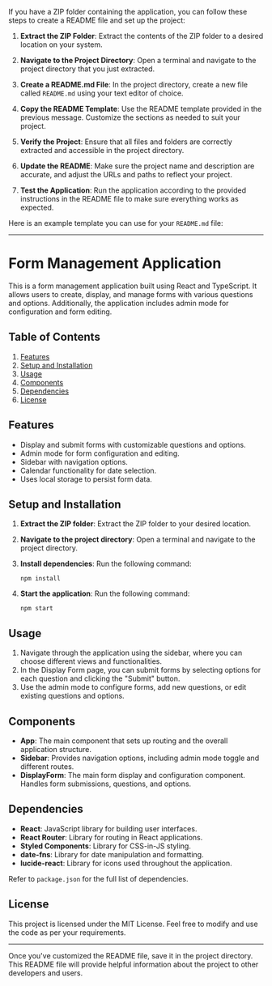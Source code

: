 If you have a ZIP folder containing the application, you can follow these steps to create a README file and set up the project:

1. **Extract the ZIP Folder**: Extract the contents of the ZIP folder to a desired location on your system.

2. **Navigate to the Project Directory**: Open a terminal and navigate to the project directory that you just extracted.

3. **Create a README.md File**: In the project directory, create a new file called `README.md` using your text editor of choice.

4. **Copy the README Template**: Use the README template provided in the previous message. Customize the sections as needed to suit your project.

5. **Verify the Project**: Ensure that all files and folders are correctly extracted and accessible in the project directory.

6. **Update the README**: Make sure the project name and description are accurate, and adjust the URLs and paths to reflect your project.

7. **Test the Application**: Run the application according to the provided instructions in the README file to make sure everything works as expected.

Here is an example template you can use for your `README.md` file:

---

# Form Management Application

This is a form management application built using React and TypeScript. It allows users to create, display, and manage forms with various questions and options. Additionally, the application includes admin mode for configuration and form editing.

## Table of Contents

1. [Features](#features)
2. [Setup and Installation](#setup-and-installation)
3. [Usage](#usage)
4. [Components](#components)
5. [Dependencies](#dependencies)
6. [License](#license)

## Features

- Display and submit forms with customizable questions and options.
- Admin mode for form configuration and editing.
- Sidebar with navigation options.
- Calendar functionality for date selection.
- Uses local storage to persist form data.

## Setup and Installation

1. **Extract the ZIP folder**: Extract the ZIP folder to your desired location.

2. **Navigate to the project directory**: Open a terminal and navigate to the project directory.

3. **Install dependencies**: Run the following command:

   ```shell
   npm install
   ```

4. **Start the application**: Run the following command:

   ```shell
   npm start
   ```

## Usage

1. Navigate through the application using the sidebar, where you can choose different views and functionalities.
2. In the Display Form page, you can submit forms by selecting options for each question and clicking the "Submit" button.
3. Use the admin mode to configure forms, add new questions, or edit existing questions and options.

## Components

- **App**: The main component that sets up routing and the overall application structure.
- **Sidebar**: Provides navigation options, including admin mode toggle and different routes.
- **DisplayForm**: The main form display and configuration component. Handles form submissions, questions, and options.

## Dependencies

- **React**: JavaScript library for building user interfaces.
- **React Router**: Library for routing in React applications.
- **Styled Components**: Library for CSS-in-JS styling.
- **date-fns**: Library for date manipulation and formatting.
- **lucide-react**: Library for icons used throughout the application.

Refer to `package.json` for the full list of dependencies.

## License

This project is licensed under the MIT License. Feel free to modify and use the code as per your requirements.

---

Once you've customized the README file, save it in the project directory. This README file will provide helpful information about the project to other developers and users.
